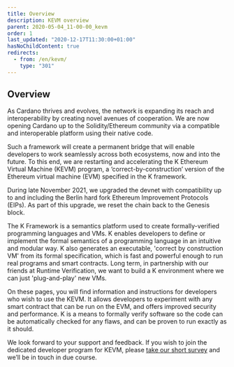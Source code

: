```yaml
---
title: Overview
description: KEVM overview
parent: 2020-05-04_11-00-00_kevm
order: 1
last_updated: "2020-12-17T11:30:00+01:00"
hasNoChildContent: true
redirects:
  - from: /en/kevm/
    type: "301"
---
```

## Overview
As Cardano thrives and evolves, the network is expanding its reach and interoperability by creating novel avenues of cooperation. We are now opening Cardano up to the Solidity/Ethereum community via a compatible and interoperable platform using their native code.

Such a framework will create a permanent bridge that will enable developers to work seamlessly across both ecosystems, now and into the future.
To this end, we are restarting and accelerating the K Ethereum Virtual Machine (KEVM) program, a ‘correct-by-construction’ version of the Ethereum virtual machine (EVM) specified in the K framework.

During late November 2021, we upgraded the devnet with compatibility up to and including the Berlin hard fork Ethereum Improvement Protocols (EIPs). As part of this upgrade, we reset the chain back to the Genesis block.

The K Framework is a semantics platform used to create formally-verified programming languages and VMs. K enables developers to define or implement the formal semantics of a programming language in an intuitive and modular way. K also generates an executable, 'correct by construction VM' from its formal specification, which is fast and powerful enough to run real programs and smart contracts. Long term, in partnership with our friends at Runtime Verification, we want to build a K environment where we can just 'plug-and-play' new VMs.

On these pages, you will find information and instructions for developers who wish to use the KEVM. It allows developers to experiment with any smart contract that can be run on the EVM, and offers improved security and performance. K is a means to formally verify software so the code can be automatically checked for any flaws, and can be proven to run exactly as it should.

We look forward to your support and feedback. If you wish to join the dedicated developer program for KEVM, please [take our short survey](https://input-output.typeform.com/c/OJsf0XcD) and we’ll be in touch in due course.
